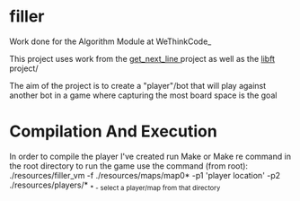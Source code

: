 # filler
Work done for the Algorithm Module at WeThinkCode_

This project uses work from the <a href = "https://www.github.com/Fred-Dee/get_next_line/"> get_next_line </a> project
as well as the <a href = "https://www.github.com/Fred-Dee/libft/"> libft </a> project/

The aim of the project is to create a "player"/bot that will play against another bot in a game where capturing the most board space is the goal

<h1>Compilation And Execution</h1>
In order to compile the player I've created run Make or Make re command in the root directory
to run the game use the command (from root):
./resources/filler_vm  -f ./resources/maps/map0* -p1 'player location' -p2 ./resources/players/*
<sub>* - select a player/map from that directory</sub>
